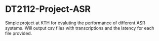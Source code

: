 # DT2112-Project-ASR

Simple project at KTH for evaluting the performance of different ASR systems. Will output csv files with transcriptions and the latency for each file provided.
